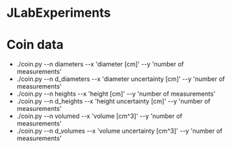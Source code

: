 # JLabExperiments

# Coin data

* ./coin.py --n diameters --x 'diameter [cm]' --y 'number of measurements'
* ./coin.py --n d_diameters --x 'diameter uncertainty [cm]' --y 'number of measurements'
* ./coin.py --n heights --x 'height [cm]' --y 'number of measurements'
* ./coin.py --n d_heights --x 'height uncertainty [cm]' --y 'number of measurements'
* ./coin.py --n volumed --x 'volume [cm^3]' --y 'number of measurements'
* ./coin.py --n d_volumes --x 'volume uncertainty [cm^3]' --y 'number of measurements'
